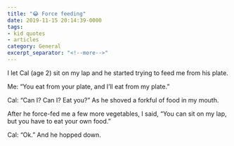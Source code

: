```yaml
---
title: "😂 Force feeding"
date: 2019-11-15 20:14:39-0000
tags:
- kid quotes
- articles
category: General
excerpt_separator: "<!--more-->"
---
```


I let Cal (age 2) sit on my lap and he started trying to feed me from his plate.

Me: “You eat from your plate, and I’ll eat from my plate.”

Cal: “Can I? Can I? Eat you?” As he shoved a forkful of food in my mouth.

After he force-fed me a few more vegetables, I said, “You can sit on my lap, but you have to eat your own food.”

Cal: “Ok.” And he hopped down.
<!--more-->